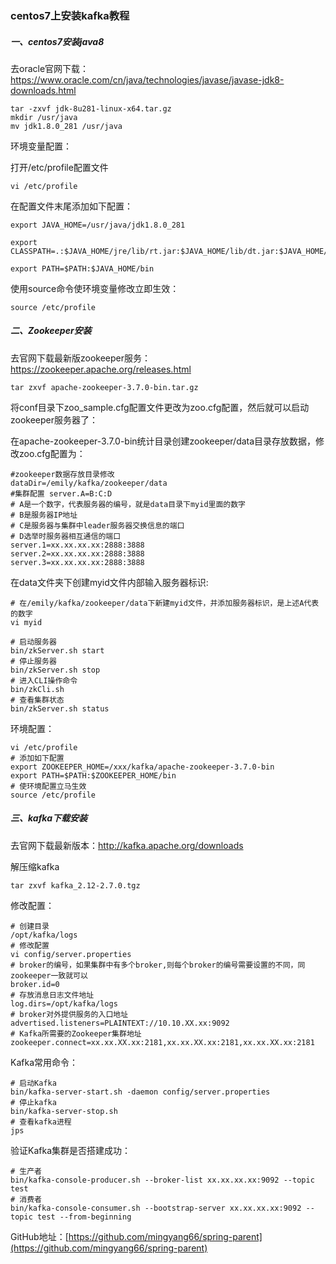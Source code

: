 ### centos7上安装kafka教程

##### 一、centos7安装java8

去oracle官网下载：https://www.oracle.com/cn/java/technologies/javase/javase-jdk8-downloads.html

```properties
tar -zxvf jdk-8u281-linux-x64.tar.gz
mkdir /usr/java
mv jdk1.8.0_281 /usr/java
```

环境变量配置：

打开/etc/profile配置文件

```properties
vi /etc/profile
```

在配置文件末尾添加如下配置：

```properties
export JAVA_HOME=/usr/java/jdk1.8.0_281
 
export CLASSPATH=.:$JAVA_HOME/jre/lib/rt.jar:$JAVA_HOME/lib/dt.jar:$JAVA_HOME/lib/tools.jar
 
export PATH=$PATH:$JAVA_HOME/bin
```

使用source命令使环境变量修改立即生效：

```properties
source /etc/profile
```

##### 二、Zookeeper安装

去官网下载最新版zookeeper服务：https://zookeeper.apache.org/releases.html

```properties
tar zxvf apache-zookeeper-3.7.0-bin.tar.gz 
```

将conf目录下zoo_sample.cfg配置文件更改为zoo.cfg配置，然后就可以启动zookeeper服务器了：

在apache-zookeeper-3.7.0-bin统计目录创建zookeeper/data目录存放数据，修改zoo.cfg配置为：

```properties
#zookeeper数据存放目录修改
dataDir=/emily/kafka/zookeeper/data
#集群配置 server.A=B:C:D 
# A是一个数字，代表服务器的编号，就是data目录下myid里面的数字
# B是服务器IP地址
# C是服务器与集群中leader服务器交换信息的端口
# D选举时服务器相互通信的端口
server.1=xx.xx.xx.xx:2888:3888
server.2=xx.xx.xx.xx:2888:3888
server.3=xx.xx.xx.xx:2888:3888
```

在data文件夹下创建myid文件内部输入服务器标识:

```shell
# 在/emily/kafka/zookeeper/data下新建myid文件，并添加服务器标识，是上述A代表的数字
vi myid
```

```properties
# 启动服务器
bin/zkServer.sh start
# 停止服务器
bin/zkServer.sh stop
# 进入CLI操作命令
bin/zkCli.sh
# 查看集群状态
bin/zkServer.sh status
```

环境配置：

```properties
vi /etc/profile
# 添加如下配置
export ZOOKEEPER_HOME=/xxx/kafka/apache-zookeeper-3.7.0-bin
export PATH=$PATH:$ZOOKEEPER_HOME/bin
# 使环境配置立马生效
source /etc/profile
```

##### 三、kafka下载安装

去官网下载最新版本：http://kafka.apache.org/downloads

解压缩kafka

```properties
tar zxvf kafka_2.12-2.7.0.tgz
```

修改配置：

```shell
# 创建目录
/opt/kafka/logs
# 修改配置
vi config/server.properties
# broker的编号，如果集群中有多个broker,则每个broker的编号需要设置的不同，同zookeeper一致就可以
broker.id=0
# 存放消息日志文件地址
log.dirs=/opt/kafka/logs
# broker对外提供服务的入口地址
advertised.listeners=PLAINTEXT://10.10.XX.xx:9092
# Kafka所需要的Zookeeper集群地址
zookeeper.connect=xx.xx.XX.xx:2181,xx.xx.XX.xx:2181,xx.xx.XX.xx:2181
```

Kafka常用命令：

```shell
# 启动Kafka
bin/kafka-server-start.sh -daemon config/server.properties
# 停止kafka 
bin/kafka-server-stop.sh
# 查看kafka进程
jps
```

验证Kafka集群是否搭建成功：

```shell
# 生产者
bin/kafka-console-producer.sh --broker-list xx.xx.xx.xx:9092 --topic test
# 消费者
bin/kafka-console-consumer.sh --bootstrap-server xx.xx.xx.xx:9092 --topic test --from-beginning
```

GitHub地址：[https://github.com/mingyang66/spring-parent](https://github.com/mingyang66/spring-parent)